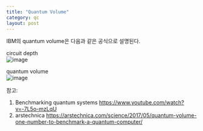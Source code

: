 ```yaml
---
title: "Quantum Volume"
category: qc 
layout: post
---
```


IBM의 quantum volume은 다음과 같은 공식으로 설명된다. 

circuit depth <br/>
![image](https://user-images.githubusercontent.com/31613879/41674422-e2a6e2bc-74fa-11e8-9b70-ee24299fcc46.png)

quantum volume <br/>
![image](https://user-images.githubusercontent.com/31613879/41674435-f07d7ea0-74fa-11e8-8e02-935c8864c177.png)


참고:
1. Benchmarking quantum systems https://www.youtube.com/watch?v=-7L5o-mzLqU
2. arstechnica https://arstechnica.com/science/2017/05/quantum-volume-one-number-to-benchmark-a-quantum-computer/
